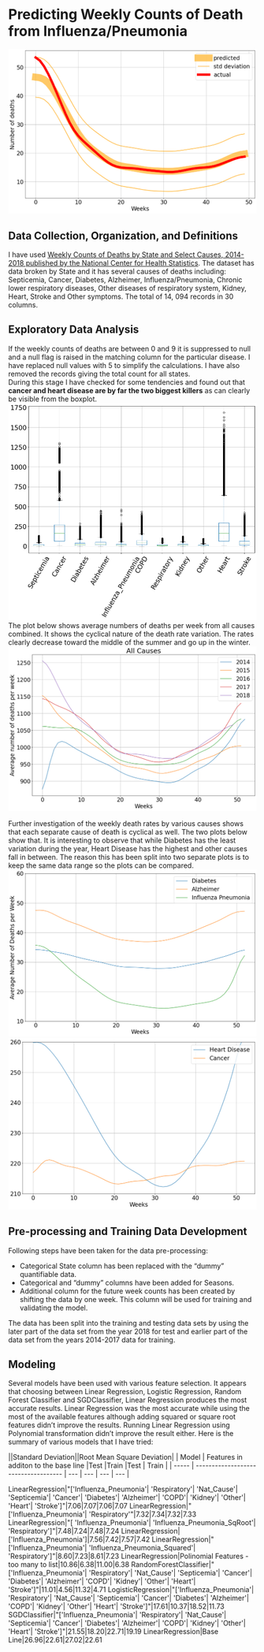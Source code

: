 # Predicting Weekly Counts of Death from Influenza/Pneumonia  
<img src="images/Influenza Pneumonia Prediction.png"/>

## Data Collection, Organization, and Definitions  
I have used [Weekly Counts of Deaths by State and Select Causes, 2014-2018 published by the National Center for Health Statistics](https://data.cdc.gov/NCHS/Weekly-Counts-of-Deaths-by-State-and-Select-Causes/3yf8-kanr).
The dataset has data broken by State and it has several causes of deaths including:  Septicemia, Cancer, Diabetes, Alzheimer, Influenza/Pneumonia, Chronic lower respiratory diseases, Other diseases of respiratory system, Kidney, Heart, Stroke and Other symptoms. The total of 14, 094 records in 30 columns. 

## Exploratory Data Analysis  
If the weekly counts of deaths are between 0 and 9 it is suppressed to null and a null flag is raised in the matching column for the particular disease. I have replaced null values with 5 to simplify the calculations.  I have also removed the records giving the total count for all states.  
During this stage I have checked for some tendencies and found out that **cancer and heart disease are by far the two biggest killers** as can clearly be visible from the boxplot.
<img src="images/boxplot.png"/>
The plot below shows average numbers of deaths per week from all causes combined. It shows the cyclical nature of the death rate variation. The rates clearly decrease toward the middle of the summer and go up in the winter.  
<img src="images/all causes.png"/>  
  
Further investigation of the weekly death rates by various causes shows that each separate cause of death is cyclical as well. The two plots below show that. It is interesting to observe that while Diabetes has the least variation during the year, Heart Disease has the highest and other causes fall in between. The reason this has been split into two separate plots is to keep the same data range so the plots can be compared.  
<img src="images/3 more.png"/>  
<img src="images/2 more.png"/>  
  
## Pre-processing and Training Data Development  
Following steps have been taken for the data pre-processing:  
* Categorical State column has been replaced with the “dummy” quantifiable data.  
* Categorical and  “dummy” columns have been added for Seasons.  
* Additional column for the future week counts has been created by shifting the data by one week. This column will be used for training and validating the model.  

The data has been split into the training and testing data sets by using the later part of the data set from the year 2018 for test and earlier part of the data set from the years 2014-2017 data for training.

## Modeling  
Several models have been used with various feature selection. It appears that choosing between Linear Regression, Logistic Regression, Random Forest Classifier and SGDClassifier, Linear Regression produces the most accurate results. Linear Regression was the most accurate while using the most of the available features although adding squared or square root features didn’t improve the results. Running Linear Regression using Polynomial transformation didn’t improve the result either. 
Here is the summary of various models that I have tried:

||Standard Deviation||Root Mean Square Deviation|
| Model | Features in additon to the base line |Test |Train |Test | Train |
| ----- | ------------------------------------ | --- | --- | --- | --- |

LinearRegression|"['Influenza_Pneumonia'| 'Respiratory'| 'Nat_Cause'| 'Septicemia'| 'Cancer'| 'Diabetes'| 'Alzheimer'| 'COPD'| 'Kidney'| 'Other'| 'Heart'| 'Stroke']"|7.06|7.07|7.06|7.07
LinearRegression|"['Influenza_Pneumonia'| 'Respiratory'"|7.32|7.34|7.32|7.33
LinearRegression|"[ 'Influenza_Pneumonia'| 'Influenza_Pneumonia_SqRoot'| 'Respiratory']"|7.48|7.24|7.48|7.24
LinearRegression|['Influenza_Pneumonia']|7.56|7.42|7.57|7.42
LinearRegression|"['Influenza_Pneumonia'| 'Influenza_Pneumonia_Squared'| 'Respiratory']"|8.60|7.23|8.61|7.23
LinearRegression|Polinomial Features - too many to list|10.86|6.38|11.00|6.38
RandomForestClassifier|"['Influenza_Pneumonia'| 'Respiratory'| 'Nat_Cause'| 'Septicemia'| 'Cancer'| 'Diabetes'| 'Alzheimer'| 'COPD'| 'Kidney'| 'Other'| 'Heart'| 'Stroke']"|11.01|4.56|11.32|4.71
LogisticRegression|"['Influenza_Pneumonia'| 'Respiratory'| 'Nat_Cause'| 'Septicemia'| 'Cancer'| 'Diabetes'| 'Alzheimer'| 'COPD'| 'Kidney'| 'Other'| 'Heart'| 'Stroke']"|17.61|10.37|18.52|11.73
SGDClassifier|"['Influenza_Pneumonia'| 'Respiratory'| 'Nat_Cause'| 'Septicemia'| 'Cancer'| 'Diabetes'| 'Alzheimer'| 'COPD'| 'Kidney'| 'Other'| 'Heart'| 'Stroke']"|21.55|18.20|22.71|19.19
LinearRegression|Base Line|26.96|22.61|27.02|22.61
